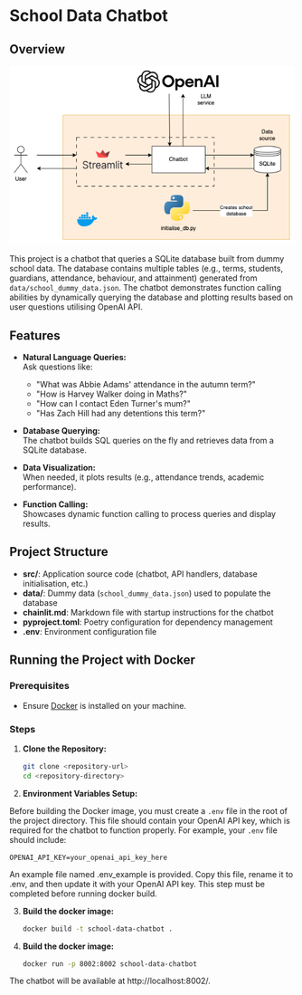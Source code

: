 # School Data Chatbot

## Overview

![Application design](diagram/data-chatbot.png)

This project is a chatbot that queries a SQLite database built from dummy school data. The database contains multiple tables (e.g., terms, students, guardians, attendance, behaviour, and attainment) generated from `data/school_dummy_data.json`. The chatbot demonstrates function calling abilities by dynamically querying the database and plotting results based on user questions utilising OpenAI API.

## Features

- **Natural Language Queries:**  
  Ask questions like:  
  - "What was Abbie Adams' attendance in the autumn term?"  
  - "How is Harvey Walker doing in Maths?"  
  - "How can I contact Eden Turner's mum?"  
  - "Has Zach Hill had any detentions this term?"

- **Database Querying:**  
  The chatbot builds SQL queries on the fly and retrieves data from a SQLite database.

- **Data Visualization:**  
  When needed, it plots results (e.g., attendance trends, academic performance).

- **Function Calling:**  
  Showcases dynamic function calling to process queries and display results.

## Project Structure

- **src/**: Application source code (chatbot, API handlers, database initialisation, etc.)
- **data/**: Dummy data (`school_dummy_data.json`) used to populate the database
- **chainlit.md**: Markdown file with startup instructions for the chatbot
- **pyproject.toml**: Poetry configuration for dependency management
- **.env**: Environment configuration file

## Running the Project with Docker

### Prerequisites

- Ensure [Docker](https://www.docker.com/) is installed on your machine.

### Steps

1. **Clone the Repository:**

   ```bash
   git clone <repository-url>
   cd <repository-directory>
   ```

2. **Environment Variables Setup:**

Before building the Docker image, you must create a `.env` file in the root of the project directory. This file should contain your OpenAI API key, which is required for the chatbot to function properly. For example, your `.env` file should include:

```env
OPENAI_API_KEY=your_openai_api_key_here
```

An example file named .env_example is provided. Copy this file, rename it to .env, and then update it with your OpenAI API key. This step must be completed before running docker build.

3. **Build the docker image:**

   ```bash
   docker build -t school-data-chatbot .
   ```

4. **Build the docker image:**

   ```bash
   docker run -p 8002:8002 school-data-chatbot
   ```

The chatbot will be available at http://localhost:8002/.
